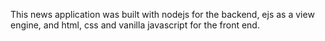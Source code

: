 This news application was built with nodejs for the backend, ejs as a view engine, and html, css and vanilla javascript for the front end.
